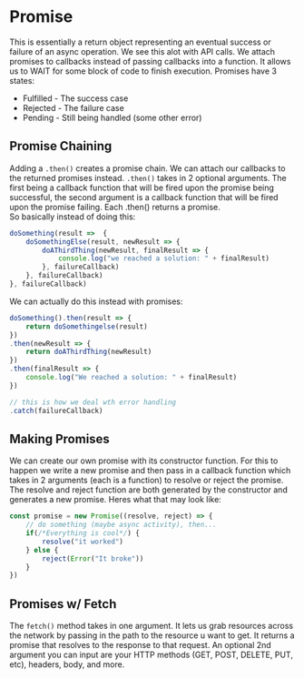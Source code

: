 # Promise
This is essentially a return object representing an eventual success or failure of an async operation. We see this alot with API calls. We attach promises to callbacks instead of passing callbacks into a function. It allows us to WAIT for some block of code to finish execution. Promises have 3 states:
<ul>
<li>Fulfilled - The success case</li>
<li>Rejected -  The failure case</li>
<li>Pending - Still being handled (some other error)</li>
</ul>

## Promise Chaining
Adding a ```.then()``` creates a promise chain. We can attach our callbacks to the returned promises instead. ```.then()``` takes in 2 optional arguments. The first being a callback function that will be fired upon the promise being successful, the second argument is a callback function that will be fired upon the promise failing. Each .then() returns a promise. <br>
So basically instead of doing this:

```javascript
doSomething(result =>  {
    doSomethingElse(result, newResult => {
        doAThirdThing(newResult, finalResult => {
            console.log("we reached a solution: " + finalResult)
        }, failureCallback)
    }, failureCallback)
}, failureCallback)
```

We can actually do this instead with promises:

```javascript
doSomething().then(result => {
    return doSomethingelse(result)
})
.then(newResult => {
    return doAThirdThing(newResult)
})
.then(finalResult => {
    console.log("We reached a solution: " + finalResult)
})

// this is how we deal wth error handling
.catch(failureCallback)
```

## Making Promises
We can create our own promise with its constructor function. For this to happen we write a new promise and then pass in a callback function which takes in 2 arguments (each is a function) to resolve or reject the promise. The resolve and reject function are both generated by the constructor and generates a new promise. Heres what that may look like:

```javascript
const promise = new Promise((resolve, reject) => {
    // do something (maybe async activity), then...
    if(/*Everything is cool*/) {
        resolve("it worked")
    } else {
        reject(Error("It broke"))
    }
})
```

## Promises w/ Fetch
The ```fetch()``` method takes in one argument. It lets us grab resources across the network by passing in the path to the resource u want to get. It returns a promise that resolves to the response to that request. An optional 2nd argument you can input are your HTTP methods (GET, POST, DELETE, PUT, etc), headers, body, and more.

